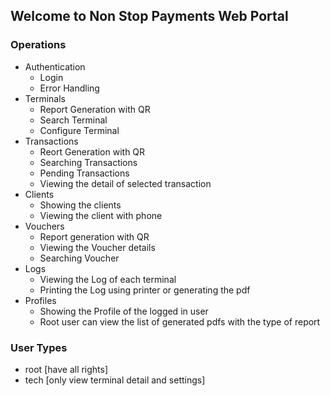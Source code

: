 ## Welcome to Non Stop Payments Web Portal



### Operations


- Authentication
  - Login
  - Error Handling
- Terminals
  - Report Generation with QR 
  - Search Terminal
  - Configure Terminal
- Transactions
  - Reort Generation with QR 
  - Searching Transactions
  - Pending Transactions
  - Viewing the detail of selected transaction
- Clients
  - Showing the clients 
  - Viewing the client with phone
- Vouchers
  - Report generation with QR
  - Viewing the Voucher details
  - Searching Voucher
- Logs
  - Viewing the Log of each terminal
  - Printing the Log using printer or generating the pdf
- Profiles
  - Showing the Profile of the logged in user
  - Root user can view the list of generated pdfs with the type of report
### User Types
- root [have all rights]
- tech [only view terminal detail and settings]


